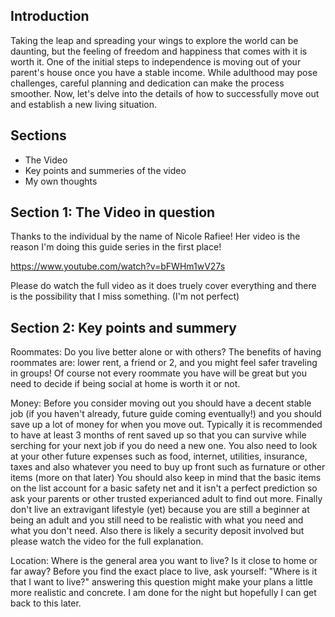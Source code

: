 ## Introduction
Taking the leap and spreading your wings to explore the world can be daunting, but the feeling of freedom and happiness that comes with it is worth it. One of the initial steps to independence is moving out of your parent's house once you have a stable income. While adulthood may pose challenges, careful planning and dedication can make the process smoother. Now, let's delve into the details of how to successfully move out and establish a new living situation.
## Sections
- The Video
- Key points and summeries of the video
- My own thoughts
## Section 1: The Video in question

Thanks to the individual by the name of Nicole Rafiee! Her video is the reason I'm doing this guide series in the first place!

https://www.youtube.com/watch?v=bFWHm1wV27s

Please do watch the full video as it does truely cover everything and there is the possibility that I miss something. (I'm not perfect)

## Section 2: Key points and summery

Roommates: Do you live better alone or with others? The benefits of having roommates are: lower rent, a friend or 2, and you might feel safer traveling in groups! Of course not every roommate you have will be great but you need to decide if being social at home is worth it or not.

Money: Before you consider moving out you should have a decent stable job (if you haven't already, future guide coming eventually!) and you should save up a lot of money for when you move out. Typically it is recommended to have at least 3 months of rent saved up so that you can survive while serching for your next job if you do need a new one. You also need to look at your other future expenses such as food, internet, utilities, insurance, taxes and also whatever you need to buy up front such as furnature or other items (more on that later) You should also keep in mind that the basic items on the list account for a basic safety net and it isn't a perfect prediction so ask your parents or other trusted experianced adult to find out more. Finally don't live an extravigant lifestyle (yet) because you are still a beginner at being an adult and you still need to be realistic with what you need and what you don't need. Also there is likely a security deposit involved but please watch the video for the full explanation.

Location: Where is the general area you want to live? Is it close to home or far away? Before you find the exact place to live, ask yourself: "Where is it that I want to live?" answering this question might make your plans a little more realistic and concrete. I am done for the night but hopefully I can get back to this later.
